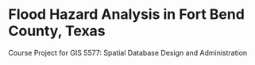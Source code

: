 # Flood Hazard Analysis in Fort Bend County, Texas
Course Project for GIS 5577: Spatial Database Design and Administration
